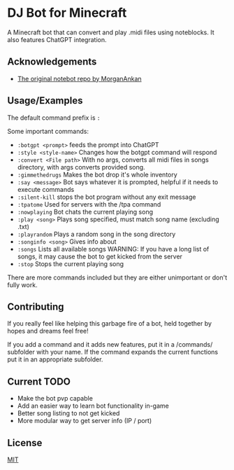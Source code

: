 
# DJ Bot for Minecraft

A Minecraft bot that can convert and play .midi files using noteblocks. It also features ChatGPT integration.


## Acknowledgements

 - [The original notebot repo by MorganAnkan](https://github.com/MorganAnkan/mineflayer-notebot)

## Usage/Examples
The default command prefix is `:`

Some important commands:
- `:botgpt <prompt>` feeds the prompt into ChatGPT
- `:style <style-name>` Changes how the botgpt command will respond
- `:convert <File path>` With no args, converts all midi files in songs directory, with args converts provided song.
- `:gimmethedrugs` Makes the bot drop it's whole inventory
- `:say <message>` Bot says whatever it is prompted, helpful if it needs to execute commands
- `:silent-kill` stops the bot program without any exit message
- `:tpatome` Used for servers with the /tpa <username> command
- `:nowplaying` Bot chats the current playing song
- `:play <song>` Plays song specified, <song> must match song name (excluding .txt)
- `:playrandom` Plays a random song in the song directory
- `:songinfo <song>` Gives info about <song>
- `:songs` Lists all available songs WARNING: If you have a long list of songs, it may cause the bot to get kicked from the server 
- `:stop` Stops the current playing song

There are more commands included but they are either unimportant or don't fully work.


## Contributing

If you really feel like helping this garbage fire of a bot, held together by hopes and dreams feel free!

If you add a command and it adds new features, put it in a /commands/ subfolder with your name. If the command expands the current functions put it in an appropriate subfolder.

## Current TODO

- Make the bot pvp capable
- Add an easier way to learn bot functionality in-game
- Better song listing to not get kicked
- More modular way to get server info (IP / port)

## License

[MIT](https://choosealicense.com/licenses/mit/)

